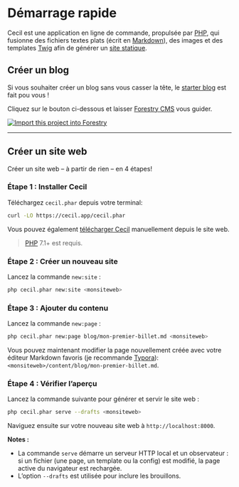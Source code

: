 <!--
title: Démarrage rapide
description: "Créer un nouveau site statique et le prévisualiser localement."
date: 2021-11-03
-->

# Démarrage rapide

Cecil est une application en ligne de commande, propulsée par [PHP](https://www.php.net), qui fusionne des fichiers textes plats (écrit en [Markdown](https://daringfireball.net/projects/markdown/)), des images et des templates [Twig](https://twig.symfony.com/) afin de générer un [site statique](https://fr.wikipedia.org/wiki/Site_web_statique).

## Créer un blog

Si vous souhaiter créer un blog sans vous casser la tête, le [starter blog](https://github.com/Cecilapp/the-butler#readme) est fait pou vous !

Cliquez sur le bouton ci-dessous et laisser [Forestry CMS](https://forestry.io) vous guider.

[![Import this project into Forestry](https://assets.forestry.io/import-to-forestryK.svg)](https://cecil.app/cms/forestry/import/)

----

## Créer un site web

Créer un site web – à partir de rien – en 4 étapes!

### Étape 1 : Installer Cecil

Téléchargez `cecil.phar` depuis votre terminal:

```bash
curl -LO https://cecil.app/cecil.phar
```

Vous pouvez également [télécharger Cecil](https://cecil.app/download/) manuellement depuis le site web.

> [PHP](http://php.net/manual/fr/install.php) 7.1+ est requis.

### Étape 2 : Créer un nouveau site

Lancez la commande `new:site` :

```bash
php cecil.phar new:site <monsiteweb>
```

### Étape 3 : Ajouter du contenu

Lancez la commande `new:page` :

```bash
php cecil.phar new:page blog/mon-premier-billet.md <monsiteweb>
```

Vous pouvez maintenant modifier la page nouvellement créée avec votre éditeur Markdown favoris (je recommande [Typora](https://www.typora.io)): `<monsiteweb>/content/blog/mon-premier-billet.md`.

### Étape 4 : Vérifier l’aperçu

Lancez la commande suivante pour générer et servir le site web :

```bash
php cecil.phar serve --drafts <monsiteweb>
```

Naviguez ensuite sur votre nouveau site web à `http://localhost:8000`.

**Notes :**

- La commande `serve` démarre un serveur HTTP local et un observateur : si un fichier (une page, un template ou la config) est modifié, la page active du navigateur est rechargée.
- L’option `--drafts` est utilisée pour inclure les brouillons.
